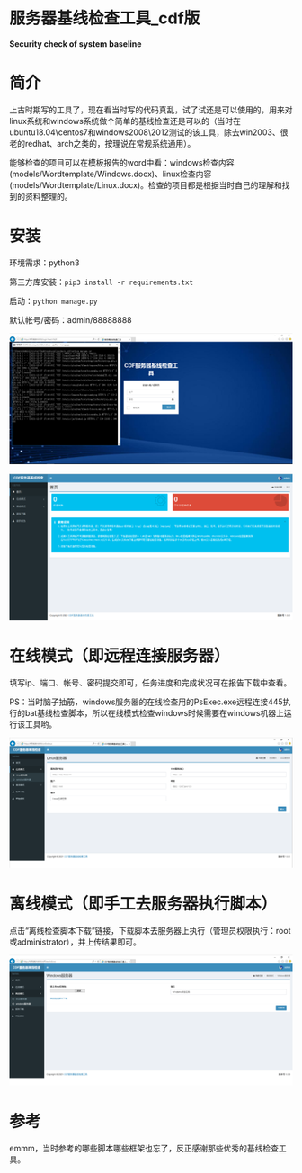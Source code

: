 # 服务器基线检查工具_cdf版
**Security check of system baseline**

# 简介

​    上古时期写的工具了，现在看当时写的代码真乱，试了试还是可以使用的，用来对linux系统和windows系统做个简单的基线检查还是可以的（当时在ubuntu18.04\centos7和windows2008\2012测试的该工具，除去win2003、很老的redhat、arch之类的，按理说在常规系统通用）。

​    能够检查的项目可以在模板报告的word中看：windows检查内容(models/Wordtemplate/Windows.docx)、linux检查内容(models/Wordtemplate/Linux.docx)。检查的项目都是根据当时自己的理解和找到的资料整理的。

# 安装

环境需求：python3

第三方库安装：`pip3 install -r requirements.txt`

启动：`python manage.py`

默认帐号/密码：admin/88888888

![image-20211207174111733](README/image-20211207174111733.png)

![image-20211207175556167](README/image-20211207175556167.png)

# 在线模式（即远程连接服务器）

填写ip、端口、帐号、密码提交即可，任务进度和完成状况可在报告下载中查看。

PS：当时脑子抽筋，windows服务器的在线检查用的PsExec.exe远程连接445执行的bat基线检查脚本，所以在线模式检查windows时候需要在windows机器上运行该工具哟。

![image-20211207174237020](README/image-20211207174237020.png)

# 离线模式（即手工去服务器执行脚本）

点击“离线检查脚本下载”链接，下载脚本去服务器上执行（管理员权限执行：root或administrator），并上传结果即可。

![image-20211207174409422](README/image-20211207174409422.png)

# 参考

emmm，当时参考的哪些脚本哪些框架也忘了，反正感谢那些优秀的基线检查工具。
